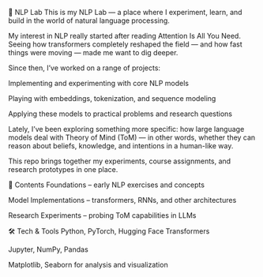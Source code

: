 🧠 NLP Lab
This is my NLP Lab — a place where I experiment, learn, and build in the world of natural language processing.

My interest in NLP really started after reading Attention Is All You Need.
Seeing how transformers completely reshaped the field — and how fast things were moving — made me want to dig deeper.

Since then, I’ve worked on a range of projects:

Implementing and experimenting with core NLP models

Playing with embeddings, tokenization, and sequence modeling

Applying these models to practical problems and research questions

Lately, I’ve been exploring something more specific:
how large language models deal with Theory of Mind (ToM) — in other words, whether they can reason about beliefs, knowledge, and intentions in a human-like way.

This repo brings together my experiments, course assignments, and research prototypes in one place.

📂 Contents
Foundations – early NLP exercises and concepts

Model Implementations – transformers, RNNs, and other architectures

Research Experiments – probing ToM capabilities in LLMs

🛠 Tech & Tools
Python, PyTorch, Hugging Face Transformers

Jupyter, NumPy, Pandas

Matplotlib, Seaborn for analysis and visualization
